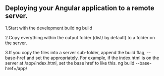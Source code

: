## Deploying your Angular application to a remote server.

1.Start with the development build
    ng build

2.Copy everything within the output folder (dist/ by default) to a folder on the server.

3.If you copy the files into a server sub-folder, append the build flag, --base-href and set the <base href> appropriately.
    For example, if the index.html is on the server at /app/index.html, set the base href to <base href="/app/"> like this.
    ng build --base-href=/app/

